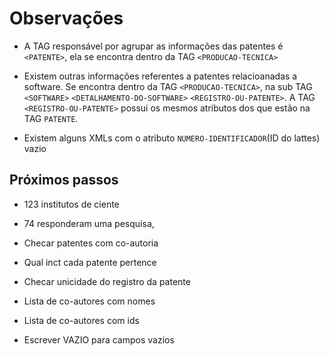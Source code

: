 # Observações

- A TAG responsável por agrupar as informações das patentes é `<PATENTE>`, ela se encontra dentro da TAG `<PRODUCAO-TECNICA>`

- Existem outras informações referentes a patentes relacioanadas a software. Se encontra dentro da TAG `<PRODUCAO-TECNICA>`, na sub TAG `<SOFTWARE>` `<DETALHAMENTO-DO-SOFTWARE>` `<REGISTRO-OU-PATENTE>`. A TAG `<REGISTRO-OU-PATENTE>` possui os mesmos atributos dos que estão na TAG `PATENTE`.


- Existem alguns XMLs com o atributo `NUMERO-IDENTIFICADOR`(ID do lattes) vazio

## Próximos passos
- 123 institutos de ciente
- 74 responderam uma pesquisa, 

- Checar patentes com co-autoria
- Qual inct cada patente pertence
- Checar unicidade do registro da patente
- Lista de co-autores com nomes
- Lista de co-autores com ids 
- Escrever VAZIO para campos vazios
